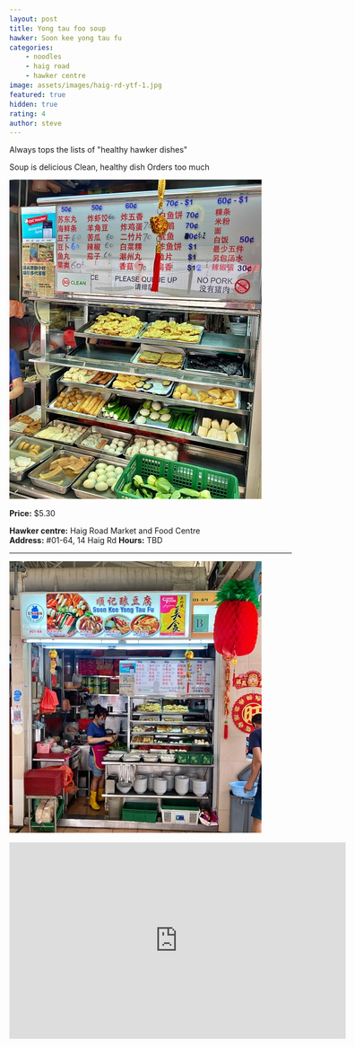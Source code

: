 ```yaml
---
layout: post
title: Yong tau foo soup
hawker: Soon kee yong tau fu
categories: 
    - noodles
    - haig road
    - hawker centre
image: assets/images/haig-rd-ytf-1.jpg
featured: true
hidden: true
rating: 4
author: steve
---
```

Always tops the lists of "healthy hawker dishes"

Soup is delicious
Clean, healthy dish
Orders too much

![Ingredients selection](/assets/images/haig-rd-ytf-3.jpg "Ingredients selection")

**Price:** $5.30  

**Hawker centre:** Haig Road Market and Food Centre  
**Address:**  #01-64, 14 Haig Rd
**Hours:** TBD  

***  

![Soon kee yong tau fu](/assets/images/haig-rd-ytf-2.jpg "Soon kee yong tau fu")

<iframe src="https://www.google.com/maps/embed?pb=!1m14!1m8!1m3!1d15955.06924061468!2d103.8954366!3d1.3151463!3m2!1i1024!2i768!4f13.1!3m3!1m2!1s0x0%3A0x12f976f927dc4370!2sHaig%20Road%20Market%20%26%20Food%20Centre!5e0!3m2!1sen!2ssg!4v1609299423485!5m2!1sen!2ssg" width="600" height="350" frameborder="0" style="border:0;" allowfullscreen="" aria-hidden="false" tabindex="0"></iframe>